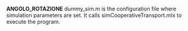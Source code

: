 **ANGOLO_ROTAZIONE**
dummy_sim.m is the configuration file where simulation parameters are set. It calls simCooperativeTransport.mlx to execute the program.
